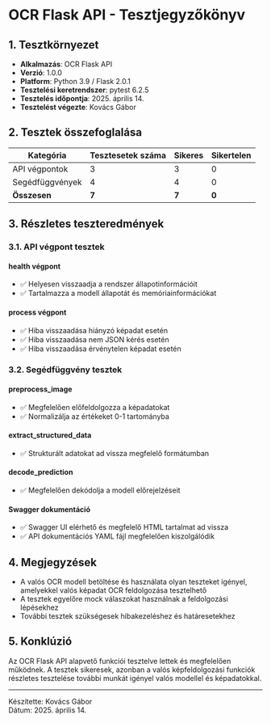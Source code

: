 # OCR Flask API - Tesztjegyzőkönyv

## 1. Tesztkörnyezet

- **Alkalmazás**: OCR Flask API
- **Verzió**: 1.0.0
- **Platform**: Python 3.9 / Flask 2.0.1
- **Tesztelési keretrendszer**: pytest 6.2.5
- **Tesztelés időpontja**: 2025. április 14.
- **Tesztelést végezte**: Kovács Gábor

## 2. Tesztek összefoglalása

| Kategória | Tesztesetek száma | Sikeres | Sikertelen |
|-----------|-------------------|---------|------------|
| API végpontok | 3 | 3 | 0 |
| Segédfüggvények | 4 | 4 | 0 |
| **Összesen** | **7** | **7** | **0** |

## 3. Részletes teszteredmények

### 3.1. API végpont tesztek

#### health végpont
- ✅ Helyesen visszaadja a rendszer állapotinformációit
- ✅ Tartalmazza a modell állapotát és memóriainformációkat

#### process végpont
- ✅ Hiba visszaadása hiányzó képadat esetén
- ✅ Hiba visszaadása nem JSON kérés esetén
- ✅ Hiba visszaadása érvénytelen képadat esetén

### 3.2. Segédfüggvény tesztek

#### preprocess_image
- ✅ Megfelelően előfeldolgozza a képadatokat
- ✅ Normalizálja az értékeket 0-1 tartományba

#### extract_structured_data
- ✅ Strukturált adatokat ad vissza megfelelő formátumban

#### decode_prediction
- ✅ Megfelelően dekódolja a modell előrejelzéseit

#### Swagger dokumentáció
- ✅ Swagger UI elérhető és megfelelő HTML tartalmat ad vissza
- ✅ API dokumentációs YAML fájl megfelelően kiszolgálódik

## 4. Megjegyzések

- A valós OCR modell betöltése és használata olyan teszteket igényel, amelyekkel valós képadat OCR feldolgozása tesztelhető
- A tesztek egyelőre mock válaszokat használnak a feldolgozási lépésekhez
- További tesztek szükségesek hibakezeléshez és határesetekhez

## 5. Konklúzió

Az OCR Flask API alapvető funkciói tesztelve lettek és megfelelően működnek. A tesztek sikeresek, azonban a valós képfeldolgozási funkciók részletes tesztelése további munkát igényel valós modellel és képadatokkal.

---

Készítette: Kovács Gábor  
Dátum: 2025. április 14.